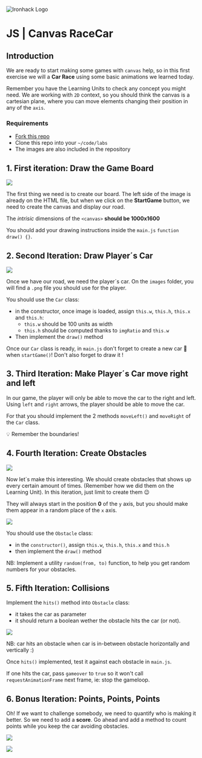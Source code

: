 ![Ironhack Logo](https://i.imgur.com/1QgrNNw.png)

# JS | Canvas RaceCar

## Introduction

We are ready to start making some games with `canvas` help, so in this first exercise we will a **Car Race** using some basic animations we learned today.

Remember you have the Learning Units to check any concept you might need. We are working with `2D` context, so you should think the canvas is a cartesian plane, where you can move elements changing their position in any of the `axis`.

### Requirements

- [Fork this repo]()
- Clone this repo into your `~/code/labs`
- The images are also included in the repository

## 1. First iteration: Draw the Game Board

![](https://s3-eu-west-1.amazonaws.com/ih-materials/uploads/upload_ab5a6ba28003829bd3d8d485feeee649.png)

The first thing we need is to create our board. The left side of the image is already on the HTML file, but when we click on the **StartGame** button, we need to create the canvas and display our road.

The *intrisic* dimensions of the `<canvas>` **should be 1000x1600**

You should add your drawing instructions inside the `main.js` `function draw() {}`.

## 2. Second Iteration: Draw Player´s Car

![](https://s3-eu-west-1.amazonaws.com/ih-materials/uploads/upload_9a8f35a079a1343f39cee4028ab8a081.png)

Once we have our road, we need the player´s car. On the `images` folder, you will find a `.png` file you should use for the player.

You should use the `Car` class:
- in the constructor, once image is loaded, assign `this.w`, `this.h`, `this.x` and `this.h`:
  - `this.w` should be 100 units as width
  - `this.h` should be computed thanks to `imgRatio` and `this.w`
- Then implement the `draw()` method

Once our `Car` class is ready, in `main.js` don't forget to create a new car 🚗 when `startGame()`! Don't also forget to draw it !

## 3. Third Iteration: Make Player´s Car move right and left

In our game, the player will only be able to move the car to the right and left. Using `left` and `right` arrows, the player should be able to move the car.

For that you should implement the 2 methods `moveLeft()` and `moveRight` of the `Car` class.

:bulb: Remember the boundaries!

## 4. Fourth Iteration: Create Obstacles

![](https://s3-eu-west-1.amazonaws.com/ih-materials/uploads/upload_618fa6bbeed08f1e74b9457af1ecaf4c.png)

Now let´s make this interesting. We should create obstacles that shows up every certain amount of times. (Remember how we did them on the Learning Unit). In this iteration, just limit to create them :wink:

They will always start in the position **0** of the `y` axis, but you should make them appear in a random place of the `x` axis.

[![](https://docs.google.com/drawings/d/e/2PACX-1vQp911dTXZuulGIzKAYlNdPjTb7h52l7FYgtaB6mQar322DnQFyUw6JfzxIWn-EjjDOgzJQDcEYc9Yx/pub?w=781&h=542)](https://docs.google.com/drawings/d/1f09QFPmbExntlXncpn1IXpgoTgUTD9BoIYhJqjP4DZg/edit?usp=sharing)

You should use the `Obstacle` class:
- in the `constructor()`, assign `this.w`, `this.h`, `this.x` and `this.h`
- then implement the `draw()` method

NB: Implement a utility `random(from, to)` function, to help you get random numbers for your obstacles.

## 5. Fifth Iteration: Collisions

Implement the `hits()` method into `Obstacle` class:
 - it takes the car as parameter
 - it should return a boolean wether the obstacle hits the car (or not).

[![](https://docs.google.com/drawings/d/e/2PACX-1vSlqRxHRvi1S7_Cn_QdawnlEl-RoLGKBbxteUPuMS0DK5m-BCUkK1_UrsStmHLNQGut2rAgH1vseeE1/pub?w=626&h=409)]()

NB: car hits an obstacle when car is in-between obstacle horizontally and vertically :)

Once `hits()` implemented, test it against each obstacle in `main.js`.

If one hits the car, pass `gameover` to `true` so it won't call `requestAnimationFrame` next frame, ie: stop the gameloop.

## 6. Bonus Iteration: Points, Points, Points

Oh! If we want to challenge somebody, we need to quantify who is making it better. So we need to add a **score**. Go ahead and add a method to count points while you keep the car avoiding obstacles.

![](https://s3-eu-west-1.amazonaws.com/ih-materials/uploads/upload_e4b1a09cee1b1a827a2c68023d0d2b1f.png)

![](https://s3-eu-west-1.amazonaws.com/ih-materials/uploads/upload_4e64a09180fd0add2766f7e28ebce6bf.png)
